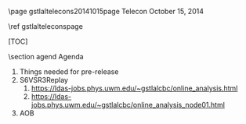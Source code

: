 \page gstlaltelecons20141015page Telecon October 15, 2014

\ref gstlalteleconspage

[TOC]

\section agend Agenda

1. Things needed for pre-release
2. S6VSR3Replay 
   1. https://ldas-jobs.phys.uwm.edu/~gstlalcbc/online_analysis.html
   2. https://ldas-jobs.phys.uwm.edu/~gstlalcbc/online_analysis_node01.html
3. AOB

